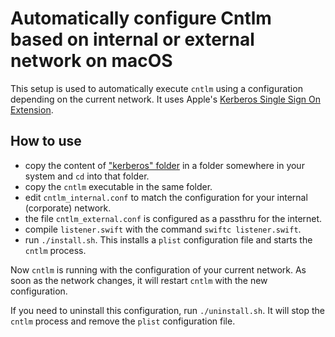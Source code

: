 # Automatically configure Cntlm based on internal or external network on macOS

This setup is used to automatically execute `cntlm` using a configuration depending on the current network. It uses Apple's [Kerberos Single Sign On Extension](doc/Kerberos_Single_Sign_on_Extension_User_Guide.pdf).

## How to use

- copy the content of ["kerberos" folder](./kerberos/) in a folder somewhere in your system and `cd` into that folder.
- copy the `cntlm` executable in the same folder.
- edit `cntlm_internal.conf` to match the configuration for your internal (corporate) network.
- the file `cntlm_external.conf` is configured as a passthru for the internet.
- compile `listener.swift` with the command `swiftc listener.swift`.
- run `./install.sh`. This installs a `plist` configuration file and starts the `cntlm` process.

Now `cntlm` is running with the configuration of your current network. As soon as the network changes, it will restart `cntlm` with the new configuration.

If you need to uninstall this configuration, run `./uninstall.sh`. It will stop the `cntlm` process and remove the `plist` configuration file.
